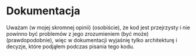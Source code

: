 # Dokumentacja

Uważam (w mojej skromnej opinii) (osobiście), że kod jest przejrzysty i nie powinno być problemów z jego zrozumieniem (być może) (prawdopodobnie), więc w dokumentacji wyjaśnię tylko architekturę i decyzje, które podjąłem podczas pisania tego kodu.
